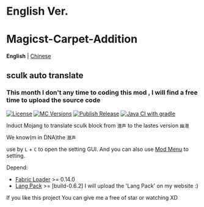 # English Ver.
# Magicst-Carpet-Addition 
**English** | [Chinese](./README.md)
## sculk auto translate

### This month I don't any time to coding this mod , I will find a free time to upload the source code

[![License](https://img.shields.io/github/license/MagicstMagoo/Magicst-carpet-addition.svg)](https://www.gnu.org/licenses/gpl-3.0.en.html)
[![MC Versions](https://img.shields.io/badge/For%20MC-1.19%2022w*a-red)](https://io.magicst.cn/bucket)
[![Publish Release](https://img.shields.io/github/workflow/status/MagicstMagoo/Magicst-carpet-addition/Publish%20Release?label=Publish%20Release&style=flat-square)](https://github.com/MagicstMagoo/Magicst-carpet-addition/blob/22w16b/.github/workflows/publish.yml)
[![Java CI with gradle](https://img.shields.io/github/workflow/status/MagicstMagoo/Magicst-carpet-addition/build?label=Build&style=flat-square)](https://github.com/MagicstMagoo/Magicst-carpet-addition/.github/workflows/build.yml)


Induct Mojang to translate sculk block from `潜声` to the lastes version `幽潜`

We know(m in DNA)the `潜声`

use by `L` + `C` to open the setting GUI. And you can also use [Mod Menu](https://www.curseforge.com/minecraft/mc-mods/modmenu) to setting.


Depend:

- [Fabric Loader](https://fabricmc.net/use/) >= 0.14.0
- [Lang Pack](https://io.magicst.cn/bucket/langpack.zip) >= [build-0.6.2] I will upload the 'Lang Pack' on my website :)

If you like this project
You can give me a free of star or watching  XD
